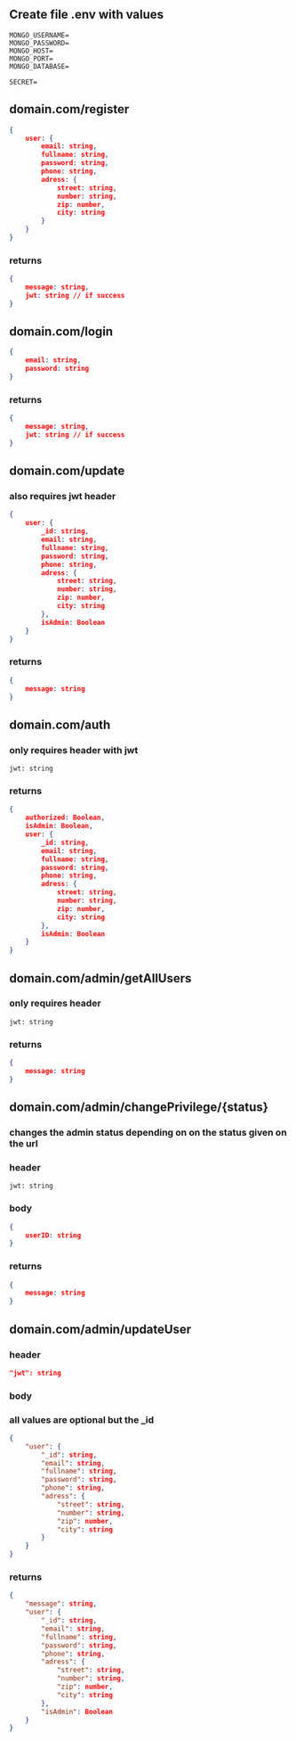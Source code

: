 ## Create file .env with values

```
MONGO_USERNAME=
MONGO_PASSWORD=
MONGO_HOST=
MONGO_PORT=
MONGO_DATABASE=

SECRET=
```

## domain.com/register
```json
{
    user: {
        email: string,
        fullname: string,
        password: string,
        phone: string,
        adress: {
            street: string,
            number: string,
            zip: number,
            city: string
        }
    }
}
```

### returns
```json
{ 
    message: string,
    jwt: string // if success
}
```

## domain.com/login
```json
{
    email: string,
    password: string
}
```

### returns
```json
{
    message: string,
    jwt: string // if success
}
```

## domain.com/update
### also requires jwt header
```json
{
    user: {
        _id: string,
        email: string,
        fullname: string,
        password: string,
        phone: string,
        adress: {
            street: string,
            number: string,
            zip: number,
            city: string
        },
        isAdmin: Boolean
    }
}
```

### returns

```json
{
    message: string
}
```

## domain.com/auth
### only requires header with jwt
```
jwt: string
```

### returns
```json
{
    authorized: Boolean,
    isAdmin: Boolean,
    user: {
        _id: string,
        email: string,
        fullname: string,
        password: string,
        phone: string,
        adress: {
            street: string,
            number: string,
            zip: number,
            city: string
        },
        isAdmin: Boolean
    }
}
```

## domain.com/admin/getAllUsers
### only requires header
```
jwt: string
```

### returns
```json
{
    message: string
}
```

## domain.com/admin/changePrivilege/{status}
### changes the admin status depending on on the status given on the url
### header
```
jwt: string
```
### body
```json
{
    userID: string
}
```

### returns
```json
{
    message: string
}
```

## domain.com/admin/updateUser
### header
```json
"jwt": string
```
### body
### all values are optional but the _id
```json
{
    "user": {
        "_id": string,
        "email": string,
        "fullname": string,
        "password": string,
        "phone": string,
        "adress": {
            "street": string,
            "number": string,
            "zip": number,
            "city": string
        }
    }
}
```

### returns
```json
{
    "message": string,
    "user": {
        "_id": string,
        "email": string,
        "fullname": string,
        "password": string,
        "phone": string,
        "adress": {
            "street": string,
            "number": string,
            "zip": number,
            "city": string
        },
        "isAdmin": Boolean
    }
}
```